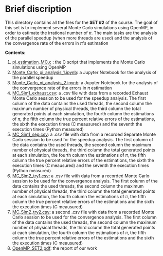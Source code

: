 # Brief discription

This directory contains all the files for the **SET #2** of the course. The goal of this set is to implement
several Monte Carlo simulations using OpenMP, in order to estimate the irrational number of $\pi$. The main tasks
are the analysis of the parallel speedup (when more threads are used) and the analysis of the convergence rate of 
the errors in $\pi$'s estimation

**Contents**:
1. [pi_estimation_MC.c](https://github.com/istergak/MSc-Computational-Physics-AUTH/blob/main/Computational%20Tools/Part%203%20-%20OpenMP/SET%20%232/pi_estimation_MC.c) : the C script that implements the Monte Carlo simulations using OpenMP<br>
2. [Monte_Carlo_pi_analysis_1.ipynb](https://github.com/istergak/MSc-Computational-Physics-AUTH/blob/main/Computational%20Tools/Part%203%20-%20OpenMP/SET%20%232/Monte_Carlo_pi_analysis_1.ipynb): a Jupyter Notebook for the analysis of the parallel speedup<br>
3. [Monte_Carlo_pi_analysis_2.ipynb](https://github.com/istergak/MSc-Computational-Physics-AUTH/blob/main/Computational%20Tools/Part%203%20-%20OpenMP/SET%20%232/Monte_Carlo_pi_analysis_2.ipynb): a Jupyter Notebook for the analysis of the convergence rate of the errors in $\pi$ estimation<br>
4. [MC_Sim1_exhaust.csv](https://github.com/istergak/MSc-Computational-Physics-AUTH/blob/main/Computational%20Tools/Part%203%20-%20OpenMP/SET%20%232/MC_Sim1_exhaust.csv): a .csv file with data from a recorded Exhaust Monte Carlo session to be used for the speedup analysis. The first column of the data contains the used threads, the second column the maximum number of physical threads, the third column the total generated points at each simulation, the fourth column the estimations of $\pi$, the fifth column the true percent relative errors of the estimations, the sixth the execution times (C meausured) and the seventh the execution times (Python measured)<br>
5. [MC_Sim1_sep.csv](https://github.com/istergak/MSc-Computational-Physics-AUTH/blob/main/Computational%20Tools/Part%203%20-%20OpenMP/SET%20%232/MC_Sim1_sep.csv): a .csv file with data from a recorded Separate Monte Carlo session to be used for the speedup analysis. The first column of the data contains the used threads, the second column the maximum number of physical threads, the third column the total generated points at each simulation, the fourth column the estimations of $\pi$, the fifth column the true percent relative errors of the estimations, the sixth the execution times (C meausured) and the seventh the execution times (Python measured)<br> 
6. [MC_Sim2_try1.csv](https://github.com/istergak/MSc-Computational-Physics-AUTH/blob/main/Computational%20Tools/Part%203%20-%20OpenMP/SET%20%232/MC_Sim2_try1.csv): a .csv file with data from a recorded Monte Carlo session to be used for the convergence analysis. The first column of the data contains the used threads, the second column the maximum number of physical threads, the third column the total generated points at each simulation, the fourth column the estimations of $\pi$, the fifth column the true percent relative errors of the estimations and the sixth the execution times (C meausured)<br>
7. [MC_Sim2_try2.csv](https://github.com/istergak/MSc-Computational-Physics-AUTH/blob/main/Computational%20Tools/Part%203%20-%20OpenMP/SET%20%232/MC_Sim2_try2.csv): a second .csv file with data from a recorded Monte Carlo session to be used for the convergence analysis. The first column of the data contains the used threads, the second column the maximum number of physical threads, the third column the total generated points at each simulation, the fourth column the estimations of $\pi$, the fifth column the true percent relative errors of the estimations and the sixth the execution times (C meausured)<br>
8. [OpenMP_SET2.pdf](https://github.com/istergak/MSc-Computational-Physics-AUTH/blob/main/Computational%20Tools/Part%203%20-%20OpenMP/SET%20%232/OpenMP_SET2.pdf): the report of our work
